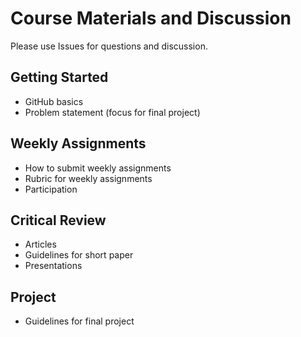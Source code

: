 # Course Materials and Discussion

Please use Issues for questions and discussion.

## Getting Started
- GitHub basics
- Problem statement (focus for final project)

## Weekly Assignments
- How to submit weekly assignments
- Rubric for weekly assignments
- Participation

## Critical Review
- Articles
- Guidelines for short paper
- Presentations

## Project
- Guidelines for final project
